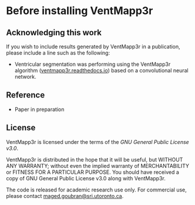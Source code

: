 # Before installing VentMapp3r

## Acknowledging this work
If you wish to include results generated by VentMapp3r in a publication, please include a line such as the following:

* Ventricular segmentation was performing using the VentMapp3r algorithm ([ventmapp3r.readthedocs.io](ventmapp3r.readthedocs.io)) based on a convolutional neural network.

## Reference

* Paper in preparation


## License

VentMapp3r is licensed under the terms of the *GNU General Public License v3.0*.

VentMapp3r is distributed in the hope that it will be useful, but WITHOUT ANY WARRANTY; without even the implied warranty of MERCHANTABILITY or FITNESS FOR A PARTICULAR PURPOSE. You should have received a copy of GNU General Public License v3.0 along with VentMapp3r. 

The code is released for academic research use only. For commercial use, please contact [maged.goubran@sri.utoronto.ca](mailto:maged.goubran@sri.utoronto.ca).